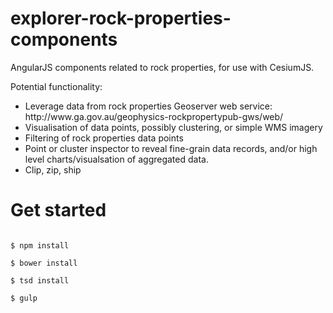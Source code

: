 # explorer-rock-properties-components
AngularJS components related to rock properties, for use with CesiumJS.

Potential functionality:

<ul>
	<li>Leverage data from rock properties Geoserver web service: http://www.ga.gov.au/geophysics-rockpropertypub-gws/web/</li>
	<li>Visualisation of data points, possibly clustering, or simple WMS imagery</li>
	<li>Filtering of rock properties data points</li>
	<li>Point or cluster inspector to reveal fine-grain data records, and/or high level charts/visualsation of aggregated data.</li>
	<li>Clip, zip, ship</li>
</ul>	

# Get started

<code>
$ npm install<br/>
$ bower install<br/>
$ tsd install<br/>
$ gulp
</code>